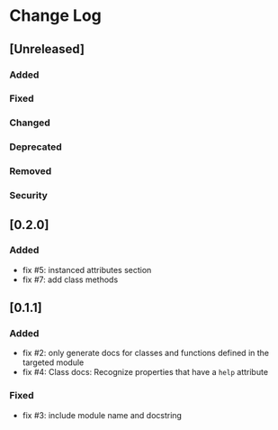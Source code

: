 # Change Log

## [Unreleased]
### Added
### Fixed
### Changed
### Deprecated
### Removed
### Security

## [0.2.0]

### Added

- fix #5: instanced attributes section
- fix #7: add class methods

## [0.1.1]

### Added

- fix #2: only generate docs for classes and functions defined in the targeted module
- fix #4: Class docs: Recognize properties that have a `help` attribute

### Fixed

- fix #3: include module name and docstring


